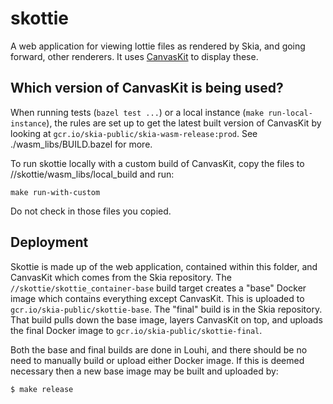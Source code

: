# skottie

A web application for viewing lottie files as rendered by Skia, and going
forward, other renderers. It uses [CanvasKit](https://www.npmjs.com/package/canvaskit-wasm)
to display these.

## Which version of CanvasKit is being used?

When running tests (`bazel test ...`) or a local instance (`make run-local-instance`), the rules
are set up to get the latest built version of CanvasKit by looking at
`gcr.io/skia-public/skia-wasm-release:prod`. See ./wasm_libs/BUILD.bazel for more.

To run skottie locally with a custom build of CanvasKit, copy the files to
//skottie/wasm_libs/local_build and run:

```
make run-with-custom
```

Do not check in those files you copied.

## Deployment

Skottie is made up of the web application, contained within this folder, and
CanvasKit which comes from the Skia repository. The
`//skottie/skottie_container-base` build target creates a "base" Docker image
which contains everything except CanvasKit. This is uploaded to
`gcr.io/skia-public/skottie-base`. The "final" build is in the Skia
repository. That build pulls down the base image, layers CanvasKit on top, and
uploads the final Docker image to `gcr.io/skia-public/skottie-final`.

Both the base and final builds are done in Louhi, and there should be no need
to manually build or upload either Docker image. If this is deemed necessary
then a new base image may be built and uploaded by:

```console
$ make release
```
